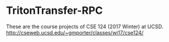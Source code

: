 # TritonTransfer-RPC

These are the course projects of CSE 124 (2017 Winter) at UCSD.
http://cseweb.ucsd.edu/~gmporter/classes/wi17/cse124/
